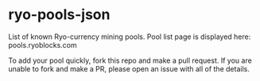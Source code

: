 # ryo-pools-json

List of known Ryo-currency mining pools. Pool list page is displayed here: pools.ryoblocks.com

To add your pool quickly, fork this repo and make a pull request. If you are unable to fork and make a PR, please open an issue with all of the details.
